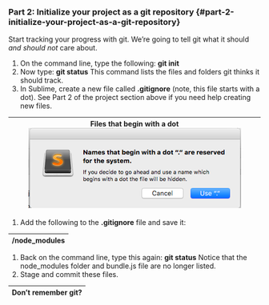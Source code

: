 ### Part 2: Initialize your project as a git repository {#part-2-initialize-your-project-as-a-git-repository}

Start tracking your progress with git. We’re going to tell git what it should _and should not_ care about.

1.  On the command line, type the following: **git init**
2.  Now type: **git status** This command lists the files and folders git thinks it should track.
3.  In Sublime, create a new file called **.gitignore** (note, this file starts with a dot). See Part 2 of the project section above if you need help creating new files.

| **Files that begin with a dot**![Screen Shot 2016-08-01 at 4.23.36 PM.png](../assets/screen_shot_2016-08-01_at_42336_p.png) |
| --- |

1.  Add the following to the **.gitignore** file and save it:

| /node_modules |
| --- |

1.  Back on the command line, type this again: **git status** Notice that the node_modules folder and bundle.js file are no longer listed.
2.  Stage and commit these files.

| **Don’t remember git?** |
| --- |